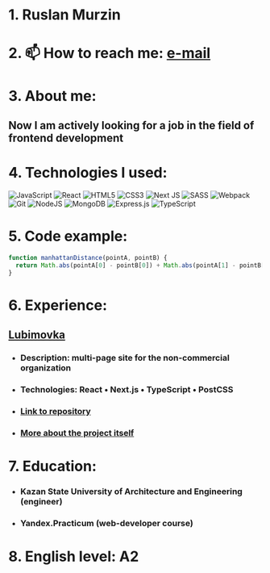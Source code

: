 # 1. Ruslan Murzin
# 2. 📫 How to reach me: [e-mail](mailto:ruslan.murzin@mail.ru)
# 3. About me: 
## Now I am actively looking for a job in the field of frontend development
# 4. Technologies I used:
![JavaScript](https://img.shields.io/badge/javascript-%23323330.svg?style=for-the-badge&logo=javascript&logoColor=%23F7DF1E)
![React](https://img.shields.io/badge/react-%2320232a.svg?style=for-the-badge&logo=react&logoColor=%2361DAFB)
![HTML5](https://img.shields.io/badge/html5-%23E34F26.svg?style=for-the-badge&logo=html5&logoColor=white)
![CSS3](https://img.shields.io/badge/css3-%231572B6.svg?style=for-the-badge&logo=css3&logoColor=white)
![Next JS](https://img.shields.io/badge/Next-black?style=for-the-badge&logo=next.js&logoColor=white)
![SASS](https://img.shields.io/badge/SASS-hotpink.svg?style=for-the-badge&logo=SASS&logoColor=white)
![Webpack](https://img.shields.io/badge/webpack-%238DD6F9.svg?style=for-the-badge&logo=webpack&logoColor=black)
![Git](https://img.shields.io/badge/git-%23F05033.svg?style=for-the-badge&logo=git&logoColor=white)
![NodeJS](https://img.shields.io/badge/node.js-6DA55F?style=for-the-badge&logo=node.js&logoColor=white)
![MongoDB](https://img.shields.io/badge/MongoDB-%234ea94b.svg?style=for-the-badge&logo=mongodb&logoColor=white)
![Express.js](https://img.shields.io/badge/express.js-%23404d59.svg?style=for-the-badge&logo=express&logoColor=%2361DAFB)
![TypeScript](https://img.shields.io/badge/typescript-%23007ACC.svg?style=for-the-badge&logo=typescript&logoColor=white)
# 5. Code example:
```javascript
function manhattanDistance(pointA, pointB) {
  return Math.abs(pointA[0] - pointB[0]) + Math.abs(pointA[1] - pointB[1])
}
```
# 6. Experience:
## [Lubimovka](https://lubimovka.art/)
* ### Description: multi-page site for the non-commercial organization
* ### Technologies: React • Next.js • TypeScript • PostCSS
* ### [Link to repository](https://github.com/Studio-Yandex-Practicum/lubimovka_frontend)
* ### [More about the project itself](https://vc.ru/dev/475502-keys-novyy-sayt-dlya-nezavisimogo-festivalya-lyubimovka)

# 7. Education:
* ### Kazan State University of Architecture and Engineering (engineer)
* ### Yandex.Practicum (web-developer course)

# 8. English level: A2
